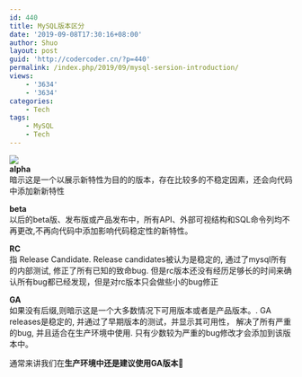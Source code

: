 ```yaml
---
id: 440
title: MySQL版本区分
date: '2019-09-08T17:30:16+08:00'
author: Shuo
layout: post
guid: 'http://codercoder.cn/?p=440'
permalink: /index.php/2019/09/mysql-sersion-introduction/
views:
    - '3634'
    - '3634'
categories:
    - Tech
tags:
    - MySQL
    - Tech
---
```


![](http://codercoder.cn/wp-content/uploads/2019/09/2019-09-0899-1-300x208.jpg)  
**alpha**  
暗示这是一个以展示新特性为目的的版本，存在比较多的不稳定因素，还会向代码中添加新新特性

**beta**  
以后的beta版、发布版或产品发布中，所有API、外部可视结构和SQL命令列均不再更改,不再向代码中添加影响代码稳定性的新特性。

**RC**  
指 Release Candidate. Release candidates被认为是稳定的, 通过了mysql所有的内部测试, 修正了所有已知的致命bug. 但是rc版本还没有经历足够长的时间来确认所有bug都已经发现，但是对rc版本只会做些小的bug修正

**GA**  
如果没有后缀,则暗示这是一个大多数情况下可用版本或者是产品版本。. GA releases是稳定的, 并通过了早期版本的测试，并显示其可用性， 解决了所有严重的bug, 并且适合在生产环境中使用. 只有少数较为严重的bug修改才会添加到该版本中。

通常来讲我们在**生产环境中还是建议使用GA版本**🙂